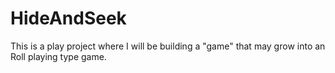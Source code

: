 HideAndSeek
===========

This is a play project where I will be building a "game" that may grow into an Roll playing type game.

